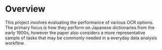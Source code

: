 # Overview

This project involves evaluating the performance of various OCR options. The primary focus is how they perform on Japanese dictionaries from the early 1900s, however the paper also considers a more representative sample of tasks that may be commonly needed in a everyday data analysis workflow.